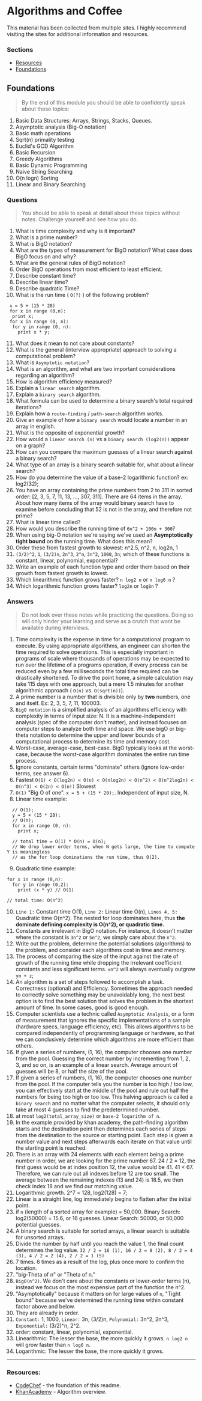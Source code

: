 # Algorithms and Coffee

This material has been collected from multiple sites. I highly recommend visiting the sites for additional information and resources.

### Sections

- [Resources](#resources)
- [Foundations](#foundations)

## Foundations

[](#foundations)

> By the end of this module you should be able to confidently speak about these topics:

1. Basic Data Structures: Arrays, Strings, Stacks, Queues.
2. Asymptotic analysis (Big-O notation)
3. Basic math operations
4. Sqrt(n) primality testing
5. Euclid's GCD Algorithm
6. Basic Recursion
7. Greedy Algorithms
8. Basic Dynamic Programming
9. Naive String Searching
10. O(n logn) Sorting
11. Linear and Binary Searching

### Questions

> You should be able to speak at detail about these topics without notes. Challenge yourself and see how you do.

1. What is time complexity and why is it important?
2. What is a prime number?
3. What is BigO notation?
4. What are the types of measurement for BigO notation? What case does BigO focus on and why?
5. What are the general rules of BigO notation?
6. Order BigO operations from most efficient to least efficient.
7. Describe constant time?
8. Describe linear time?
9. Describe quadratic Time?
10. What is the run time ( `O(?)` ) of the following problem?

```node
 x = 5 + (15 * 20)
 for x in range (0,n):
  print x;
 for x in range (0, n):
  for y in range (0, n):
    print x * y;
```

11. What does it mean to not care about constants?
12. What is the general (interview appropriate) approach to solving a computational problem?
13. What is `Asymptotic notation`?
14. What is an algorithm, and what are two important considerations regarding an algorithm?
15. How is algorithm efficiency measured?
16. Explain a `linear search` algorithm.
17. Explain a `binary search` algorithm.
18. What formula can be used to determine a binary search's total required iterations?
19. Explain how a `route-finding` / `path-search` algorithm works.
20. Give an example of how a `binary search` would locate a number in an array in english.
21. What is the opposite of exponential growth?
22. How would a `linear search (n)` vs a `binary search (log2(n))` appear on a graph?
23. How can you compare the maximum guesses of a linear search against a binary search?
24. What type of an array is a binary search suitable for, what about a linear search?
25. How do you determine the value of a base-2 logarithmic function? ex: log2(32);
26. You have an array containing the prime numbers from 2 to 311 in sorted order: [2, 3, 5, 7, 11, 13, ..., 307, 311]. There are 64 items in the array. About how many items of the array would binary search have to examine before concluding that 52 is not in the array, and therefore not prime?
27. What is linear time called?
28. How would you describe the running time of `6n^2 + 100n + 300`?
29. When using big-O notation we're saying we've used an **Asymptotically tight bound** on the running time. What does this mean?
30. Order these from fastest growth to slowest: n^2.5, n^2, n, log2n, 1
31. `(3/2)^2`, `1`, `(3/2)n`, `2n^3`, `2^n`, `3n^2`, `1000`, `3n`; which of these functions is constant, linear, polynomial, exponential?
32. Write an example of each function type and order them based on their growth from fastest growth to lowest.
33. Which linearithmic function grows faster? `n log2 n` or `n log6 n` ?
34. Which logarithmic function grows faster? `log2n` or `log8n` ?

### Answers

> Do not look over these notes while practicing the questions. Doing so will only hinder your learning and serve as a crutch that wont be available during interviews.

1. Time complexity is the expense in time for a computational program to execute. By using appropriate algorithms, an engineer can shorten the time required to solve operations. This is especially important in programs of scale where thousands of operations may be expected to run over the lifetime of a programs operation, if every process can be reduced even by a few milliseconds the total time required can be drastically shortened. To drive the point home, a simple calculation may take 115 days with one approach, but a mere 1.5 minutes for another algorithmic approach ( `O(n)` vs. `O(sqrt(n))`).
2. A prime number is a number that is divisible only by **two** numbers, one and itself. Ex: 2, 3, 5, 7, 11, 100003.
3. `BigO notation` is a simplified analysis of an algorithms efficiency with complexity in terms of input size: N. It is a machine-independent analysis (spec of the computer don't matter), and instead focuses on computer steps to analyze both time and space. We use bigO or big-theta notation to determine the upper and lower bounds of a computational process to determine its time and memory cost.
4. Worst-case, average-case, best-case. BigO typically looks at the worst-case, because the worst-case algorithm dominates the entire run time process.
5. Ignore constants, certain terms "dominate" others (ignore low-order terms, see answer 6).
6. Fastest `O(1) < O(log2n) < O(n) < O(nlog2n) < O(n^2) < O(n^2log2n) < O(n^3) < O(2n) < O(n!)` Slowest
7. `O(1)` "Big O of one". `x = 5 + (15 * 20);`. Independent of input size, N.
8. Linear time example:

```node
  // O(1);
  y = 5 + (15 * 20);
  // O(n);
  for x in range (0, n):
    print x;

  // total time = O(1) * O(n) = O(n);
  // We drop lower order terms, when N gets large, the time to compute Y is meaningless
  // as the for loop dominations the run time, thus O(2).
```

9. Quadratic time example:

```node
for x in range (0,n):
  for y in range (0,2):
    print (x * y) // O(1)

// total time: O(n^2)
```

10. `Line 1:` Constant time O(1), `Line 2:` Linear time O(n), `Lines 4, 5:` Quadratic time O(n^2). The nested for loop dominates here, thus **the dominate defining complexity is O(n^2), or quadratic time.**
11. Constants are irrelevant in BigO notation. For instance, it doesn't matter where the constant is `3n^2` or `5n^2`, we simply care about the `n^2`.
12. Write out the problem, determine the potential solutions (algorithms) to the problem, and consider each algorithms cost in time and memory.
13. The process of comparing the size of the input against the rate of growth of the running time while dropping the irrelevant coefficient constants and less significant terms. `xn^2` will always eventually outgrow `yn + z`;
14. An algorithm is a set of steps followed to accomplish a task. Correctness (optional) and Efficiency. Sometimes the approach needed to correctly solve something may be unavoidably long, the next best option is to find the best solution that solves the problem in the shortest amount of time. In some cases, good is good enough.
15. Computer scientists use a technic called `Asymptotic Analysis`, or a form of measurement that ignores the specific implementations of a sample (hardware specs, language efficiency, etc). This allows algorithms to be compared independently of programming language or hardware, so that we can conclusively determine which algorithms are more efficient than others.
16. If given a series of numbers, (1, 16), the computer chooses one number from the pool. Guessing the correct number by incrementing from 1, 2, 3, and so on, is an example of a linear search. Average amount of guesses will be 8, or half the size of the pool.
17. If given a series of numbers, (1, 16), the computer chooses one number from the pool. If the computer tells you the number is too high / too low, you can effectively start at the middle of the pool and rule out half the numbers for being too high or too low. This halving approach is called a `binary search` and no matter what the computer selects, it should only take at most 4 guesses to find the predetermined number.
18. at most `log2(total_array_size)` or `base-2 logarithm of n`.
19. In the example provided by khan academy, the path-finding algorithm starts and the destination point then determines each series of steps from the destination to the source or starting point. Each step is given a number value and next steps afterwards each iterate on that value until the starting point is reached.
20. There is an array with 24 elements with each element being a prime number in order, we are looking for the prime number 67. 24 / 2 = 12, the first guess would be at index position 12, the value would be 41. 41 < 67. Therefore, we can rule out all indexes before 12 are too small. The average between the remaining indexes (13 and 24) is 18.5, we then check index 18 and we find our matching value.
21. Logarithmic growth. 2^7 = 128, log2(128) = 7;
22. Linear is a straight line, log immediately begins to flatten after the initial point.
23. if `n` (length of a sorted array for example) = 50,000. Binary Search: log2(50000) = 15.6, or 16 guesses. Linear Search: 50000, or 50,000 potential guesses.
24. A binary search is suitable for sorted arrays, a linear search is suitable for unsorted arrays.
25. Divide the number by half until you reach the value 1, the final count determines the log value. `32 / 2 = 16 (1), 16 / 2 = 8 (2), 8 / 2 = 4 (3), 4 / 2 = 2 (4), 2 / 2 = 1 (5)`
26. 7 times. 6 times as a result of the log, plus once more to confirm the location.
27. "big-Theta of n" or "Theta of n."
28. `BigO(n^2)`. We don't care about the constants or lower-order terms (n), instead we focus on the most expensive part of the function the n^2.
29. "Asymptotically" because it matters on for large values of `n`, "Tight bound" because we've determined the running time within constant factor above and below.
30. They are already in order.
31. `Constant:` 1, 1000, `Linear:` 3n, (3/2)n, `Polynomial:` 3n^2, 2n^3, `Exponential:` (3/2)^n, 2^2.
32. order: constant, linear, polynomial, exponential.
33. Linearithmic: The lesser the base, the more quickly it grows. `n log2 n` will grow faster than `n log6 n`.
34. Logarithmic: The lesser the base, the more quickly it grows.

---

### Resources:

[](#resources)

- [CodeChef](https://www.codechef.com/certification/data-structures-and-algorithms/prepare#foundation) - the foundation of this readme.
- [KhanAcademy](https://www.khanacademy.org/computing/computer-science/algorithms#intro-to-algorithms) - Algorithm overview.
